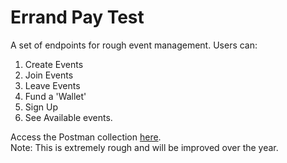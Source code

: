 # Errand Pay Test
A set of endpoints for rough event management.
Users can:
1. Create Events
2. Join Events
3. Leave Events
4. Fund a 'Wallet'
5. Sign Up
6. See Available events.

Access the Postman collection [here](https://elements.getpostman.com/redirect?entityId=22039666-dc08cb5d-fb04-4243-9965-bc6bfb06dadf&entityType=collection).  
Note: This is extremely rough and will be improved over the year.
